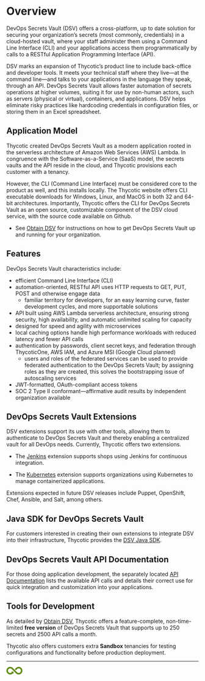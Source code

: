 ﻿[title]: # (Overview)
[tags]: # (DevOps Secrets Vault,DSV,)
[priority]: # (1100)

# Overview

DevOps Secrets Vault (DSV) offers a cross-platform, up to date solution for securing your organization’s secrets (most commonly, credentials) in a cloud-hosted vault, where your staff administer them using a Command Line Interface (CLI) and your applications access them programmatically by calls to a RESTful Application Programming Interface (API).

DSV marks an expansion of Thycotic’s product line to include back-office and developer tools. It meets your technical staff where they live—at the command line—and talks to your applications in the language they speak, through an API. DevOps Secrets Vault allows faster automation of secrets operations at higher volumes, suiting it for use by non-human actors, such as servers (physical or virtual), containers, and applications. DSV helps eliminate risky practices like hardcoding credentials in configuration files, or storing them in an Excel spreadsheet.

## Application Model

Thycotic created DevOps Secrets Vault as a modern application rooted in the serverless architecture of Amazon Web Services (AWS) Lambda. In congruence with the Software-as-a-Service (SaaS) model, the secrets vaults and the API reside in the cloud, and Thycotic provisions each customer with a tenancy.

However, the CLI (Command Line Interface) must be considered core to the product as well, and this installs locally. The Thycotic website offers CLI executable downloads for Windows, Linux, and MacOS in both 32 and 64-bit architectures. Importantly, Thycotic offers the CLI for DevOps Secrets Vault as an open source, customizable component of the DSV cloud service, with the source code available on Github.

* See [Obtain DSV](../02-obtain/index.md) for instructions on how to get DevOps Secrets Vault up and running for your organization.

## Features

DevOps Secrets Vault characteristics include:

* efficient Command Line Interface (CLI)
* automation-oriented, RESTful API uses HTTP requests to GET, PUT, POST and otherwise engage data
  * familiar territory for developers, for an easy learning curve, faster development cycles, and more supportable solutions
* API built using AWS Lambda serverless architecture, ensuring strong security, high availability, and automatic unlimited scaling for capacity
* designed for speed and agility with microservices
* local caching options handle high performance workloads with reduced latency and fewer API calls
* authentication by passwords, client secret keys, and federation through ThycoticOne, AWS IAM, and Azure MSI (Google Cloud planned)
  * users and roles of the federated services can be used to provide federated authentication to the DevOps Secrets Vault; by assigning roles as they are created, this solves the bootstrapping issue of autoscaling services
* JWT-formatted, OAuth-compliant access tokens
* SOC 2 Type II conformant—affirmative audit results by independent organization available

## DevOps Secrets Vault Extensions

DSV extensions support its use with other tools, allowing them to authenticate to DevOps Secrets Vault and thereby enabling a centralized vault for all DevOps needs. Currently, Thycotic offers two extensions.

* The [Jenkins](/dsv-extension-jenkins) extension supports shops using Jenkins for continuous integration.

* The [Kubernetes](/dsv-extension-kubernetes) extension supports organizations using Kubernetes to manage containerized applications.

Extensions expected in future DSV releases include Puppet, OpenShift, Chef, Ansible, and Salt, among others.

## Java SDK for DevOps Secrets Vault

For customers interested in creating their own extensions to integrate DSV into their infrastructure, Thycotic provides the [DSV Java SDK](/dsv-sdk-java).

## DevOps Secrets Vault API Documentation

For those doing application development, the separately located [API Documentation](https://dsv.thycotic.com/api) lists the available API calls and details their correct use for quick integration and customization into your applications.

## Tools for Development

As detailed by [Obtain DSV](../02-obtain/index.md), Thycotic offers a feature-complete, non-time-limited **free version** of DevOps Secrets Vault that supports up to 250 secrets and 2500 API calls a month.

Thycotic also offers customers extra **Sandbox** tenancies for testing configurations and functionality before production deployment.


  

  

______  

![Article End](../dsv-bug.png)

  
